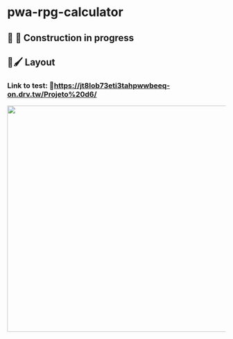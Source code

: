 # pwa-rpg-calculator

## 🚧 👷 Construction in progress 

## 🎨🖌️ Layout

### Link to test: 🔗https://jt8lob73eti3tahpwwbeeq-on.drv.tw/Projeto%20d6/

<p align="center">
  <img height="520" src="./github/READMEgif.gif" />
</p>
